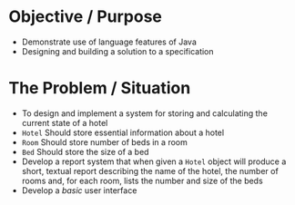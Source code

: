 # Objective / Purpose
- Demonstrate use of language features of Java
- Designing and building a solution to a specification

# The Problem / Situation
- To design and implement a system for storing and calculating the current state of a hotel
- `Hotel` Should store essential information about a hotel
- `Room` Should store number of beds in a room
- `Bed` Should store the size of a bed
- Develop a report system that when given a `Hotel` object will produce a short, textual report describing the name of the hotel, the number of rooms and, for each room, lists the number and size of the beds
- Develop a *basic* user interface
